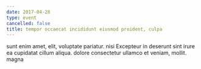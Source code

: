 ```yaml
---
date: 2017-04-28
type: event
cancelled: false
title: tempor occaecat incididunt eiusmod proident, culpa
---
```

sunt enim amet, elit, voluptate pariatur. nisi Excepteur in deserunt sint irure ea cupidatat cillum aliqua. dolore consectetur ullamco et veniam, mollit. magna